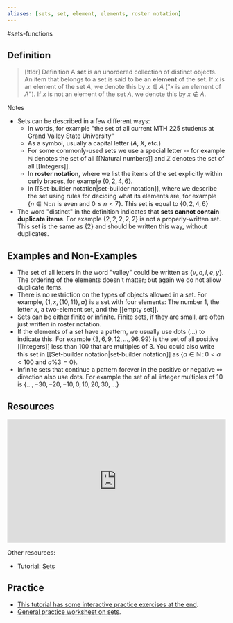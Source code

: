 ```yaml
---
aliases: [sets, set, element, elements, roster notation]
--- 
```


#sets-functions 
## Definition 

> [!tldr] Definition
> A **set** is an unordered collection of distinct objects. An item that belongs to a set is said to be an **element** of the set. If $x$ is an element of the set $A$, we denote this by $x \in A$ ("$x$ is an element of $A$"). If $x$ is not an element of the set $A$, we denote this by $x \not \in A$. 

Notes
* Sets can be described in a few different ways: 
	* In words, for example "the set of all current MTH 225 students at Grand Valley State University"
	* As a symbol, usually a capital letter ($A$, $X$, etc.)
	* For some commonly-used sets we use a special letter -- for example $\mathbb{N}$ denotes the set of all [[Natural numbers]] and $\mathbb{Z}$ denotes the set of all [[Integers]]. 
	* In **roster notation**, where we list the items of the set explicitly within curly braces, for example $\{0, 2, 4, 6\}$.
	* In [[Set-builder notation|set-builder notation]], where we describe the set using rules for deciding what its elements are, for example $\{n \in \mathbb{N} \, : \, n \ \text{is even and} \ 0 \leq n < 7\}$. This set is equal to $\{0,2,4,6\}$ 
* The word "distinct" in the definition indicates that **sets cannot contain duplicate items**. For example $\{2,2,2,2,2\}$ is not a properly-written set. This set is the same as $\{2\}$ and should be written this way, without duplicates. 
## Examples and Non-Examples

- The set of all letters in the word "valley" could be written as $\{v,a,l,e,y\}$. The ordering of the elements doesn't matter; but again we do not allow duplicate items. 
- There is no restriction on the types of objects allowed in a set. For example, $\{1, x, \{10,11\}, \emptyset\}$ is a set with four elements: The number $1$, the letter $x$, a two-element set, and the [[empty set]]. 
- Sets can be either finite or infinite. Finite sets, if they are small, are often just written in roster notation. 
- If the elements of a set have a pattern, we usually use dots ($\dots$) to indicate this. For example $\{3, 6, 9, 12, \dots, 96, 99\}$ is the set of all positive [[integers]] less than 100 that are multiples of 3. You could also write this set in [[Set-builder notation|set-builder notation]] as $\{a \in \mathbb{N} \, : \, 0 < a < 100 \ \text{and} \ a \% 3 = 0\}$.
- Infinite sets that continue a pattern forever in the positive or negative $\infty$ direction also use dots. For example the set of all integer multiples of 10 is $\{\dots, -30, -20, -10, 0, 10, 20, 30, \dots\}$ 
## Resources 

<div style="padding:56.25% 0 0 0;position:relative;"><iframe src="https://player.vimeo.com/video/602725171?badge=0&amp;autopause=0&amp;player_id=0&amp;app_id=58479" frameborder="0" allow="autoplay; fullscreen; picture-in-picture" style="position:absolute;top:0;left:0;width:100%;height:100%;" title="Screencast 3.1: Sets"></iframe></div><script src="https://player.vimeo.com/api/player.js"></script>

Other resources: 
- Tutorial: [Sets](https://www.mathsisfun.com/sets/sets-introduction.html)

## Practice 

- [This tutorial has some interactive practice exercises at the end](https://www.mathgoodies.com/lessons/sets/set-builder-notation). 
- [General practice worksheet on sets](https://www.cabrini.edu/globalassets/pdfs-website/math-resource-center/math-111-practice-test-chapter-2-answers.pdf). 